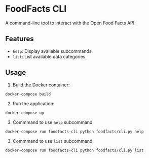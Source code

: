 # FoodFacts CLI
A command-line tool to interact with the Open Food Facts API.

## Features
- `help`: Display available subcommands.
- `list`: List available data categories.


## Usage
1. Build the Docker container: 
```console
docker-compose build
```
2. Run the application: 
```console
docker-compose up
```
3. Commmand to use `help` subcommand:
```console
docker-compose run foodfacts-cli python foodfacts/cli.py help
```
3. Commmand to use `list` subcommand:
```console
docker-compose run foodfacts-cli python foodfacts/cli.py list
```
